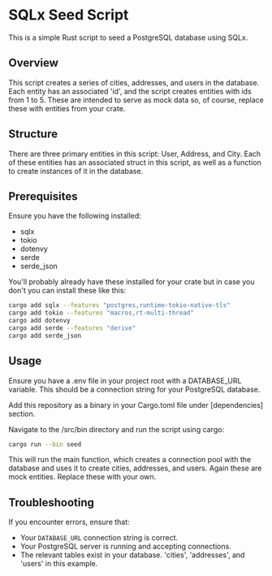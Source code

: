 # SQLx Seed Script
This is a simple Rust script to seed a PostgreSQL database using SQLx.

## Overview
This script creates a series of cities, addresses, and users in the database.  Each entity has an associated 'id', and the script creates entities with ids from 1 to 5. These are intended to serve as mock data so, of course, replace these with entities from your crate.

## Structure
There are three primary entities in this script: User, Address, and City. Each of these entities has an associated struct in this script, as well as a function to create instances of it in the database.

## Prerequisites
Ensure you have the following installed:

- sqlx
- tokio
- dotenvy
- serde
- serde_json

You'll probably already have these installed for your crate but in case you don't you can install these like this:

```sh
cargo add sqlx --features "postgres,runtime-tokio-native-tls"
cargo add tokio --features "macros,rt-multi-thread"
cargo add dotenvy
cargo add serde --features "derive"
cargo add serde_json
```

## Usage
Ensure you have a .env file in your project root with a DATABASE_URL variable. This should be a connection string for your PostgreSQL database.

Add this repository as a binary in your Cargo.toml file under [dependencies] section.

Navigate to the /src/bin directory and run the script using cargo:

```sh
cargo run --bin seed
```
This will run the main function, which creates a connection pool with the database and uses it to create cities, addresses, and users. Again these are mock entities. Replace these with your own.

## Troubleshooting
If you encounter errors, ensure that:

- Your `DATABASE_URL` connection string is correct.
- Your PostgreSQL server is running and accepting connections.
- The relevant tables exist in your database. 'cities', 'addresses', and 'users' in this example.
